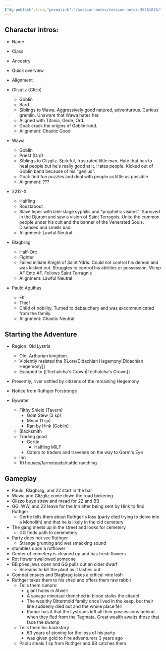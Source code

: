 ```yaml
---
{"dg-publish":true,"permalink":"/session-notes/session-notes-20251026/"}
---
```




## Character intros:
- Name
- Class
- Ancestry
- Quick overview
- Alignment

- Glizgliz (Glizo)
	- Goblin
	- Bard
	- Siblings to Wawa. Aggressively good natured, adventurous. Curious gremlin. Unaware that Wawa hates her.
	- Aligned with Titania, Gede, Ord.
	- Goal: crack the origins of Goblin-kind.
	- Alignment: Chaotic Good

- Wawa
	- Goblin
	- Priest (Ord)
	- Siblings to Glizgliz. Spiteful, frustrated little man. Hate that has to heal people but he's really good at it. Hates people. Kicked out of Goblin band because of his "genius".
	- Goal: find fun puzzles and deal with people as little as possible
	- Alignment: ???

- 2212-X
	- Halfling
	- Roustabout
	- Slave leper with late-stage syphilis and "prophetic visions". Survived in the Djurum and saw a vision of Saint Terragnis. Unite the common people under his cult and the banner of the Venerated Souls. Diseased and smells bad. 
	- Alignment: Lawful Neutral

- Blagbrag
	- Half-Orc
	- Fighter
	- Failed initiate Knight of Saint Ydris. Could not control his demon and was kicked out. Struggles to control his abilities or possession. Wimp AF Emo AF. Follows Saint Terragnis
	- Alignment: Lawful Neutral

- Paulo Agulhas
	- Elf
	- Thief
	- Child of nobility. Turned to debauchery and was excommunicated from the family.
	- Alignment: Chaotic Neutral

## Starting the Adventure
- Region: Old Lystria
	- Old, Arthurian kingdom.
	- Violently resisted the [[Lore/Didachian Hegemony\|Didachian Hegemony]]
	- Escaped to [[Techulcha's Crown\|Techulcha's Crown]]
- Presently, river settled by citizens of the remaining Hegemony
- Notice from Ruthger Forstronge

- Bywater
	- Filthy Shield (Tavern)
		- Goat Stew (3 sp)
		- Mead (1 sp)
		- Ran by Hink (Goblin)
	- Blacksmith
	- Trading good
		- Gertie
			- Halfling MILF
		- Caters to traders and travelers on the way to Gorm's Eye
	- Inn
	- 10 houses/farmsteads/cattle ranching

## Gameplay
- Paulo, Blagbrag, and 22 start in the bar
- Wawa and Glizgliz come down the road bickering
- Glizzo buys strew and mead for 22 and BB
- GG, WW, and 22 leave for the Inn after being sent by Hink to find Ruthger
	- Gertie tells them about Ruthger's loss (party died trying to delve into a Monolith) and that he is likely in the old cemetery
- The gang meets up in the street and looks for cemetery
	- GG finds path to ceremetery
- Party does not see Ruthger
	- Strange grunting and wet smacking sound
- stumbles upon a rotflower
- Center of cemetery is cleaned up and has fresh flowers
- Rot flower swallowed someone
- BB pries jaws open and GG pulls out an older dwarf
	- Screams to kill the plant as it lashes out
- Combat ensues and Blagbrag takes a critical vine lash
- Ruthger takes them to his shed and offers them raw rabbit
	- Tells them rumors:
		- giant holes in Atwell
		- A savage minotaur drenched in blood stalks the citadel
		- The wealthy Bittermold family once lived in the keep, but their line suddenly died out and the whole place fell
		- Rumor has it that the Lystrians left all their possessions behind when they fled from the Tagmata. Great wealth awaits those that face the swamp 
	- Tells them his backstory
		- 63 years of atoning for the loss of his party 
		- was given gold to hire adventurers 3 years ago
	- Paolu steals 1 sp from Ruthger and BB catches them